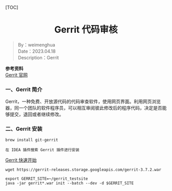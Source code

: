 [TOC]

<h1 align="center">Gerrit 代码审核</h1>

> By：weimenghua   
> Date：2023.04.18  
> Description：Gerrit  

**参考资料**  
[Gerrit 官网](https://www.gerritcodereview.com/)



### 一、Gerrit 简介

Gerrit，一种免费、开放源代码的代码审查软件，使用网页界面。利用网页浏览器，同一个团队的软件程序员，可以相互审阅彼此修改后的程序代码，决定是否能够提交，退回或者继续修改。



### 二、Gerrit 安装

```
brew install git-gerrit

在 IDEA 插件搜索 Gerrit 插件进行安装
```

[Gerrit 快速开始](https://gerrit-documentation.storage.googleapis.com/Documentation/3.7.2/linux-quickstart.html)

```
wget https://gerrit-releases.storage.googleapis.com/gerrit-3.7.2.war

export GERRIT_SITE=~/gerrit_testsite
java -jar gerrit*.war init --batch --dev -d $GERRIT_SITE
```
